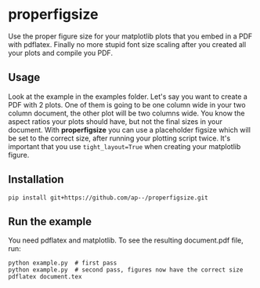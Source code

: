 # properfigsize

Use the proper figure size for your matplotlib plots that you embed in a PDF with pdflatex.
Finally no more stupid font size scaling after you created all your plots and compile you PDF.

## Usage

Look at the example in the examples folder. Let's say you want to create a PDF with 2 plots.
One of them is going to be one column wide in your two column document, the other plot will
be two columns wide. You know the aspect ratios your plots should have, but not the final
sizes in your document. With **properfigsize** you can use a placeholder figsize which will
be set to the correct size, after running your plotting script twice. It's important that
you use `tight_layout=True` when creating your matplotlib figure.

## Installation

```
pip install git+https://github.com/ap--/properfigsize.git
```

## Run the example

You need pdflatex and matplotlib. To see the resulting document.pdf file, run:
```
python example.py  # first pass
python example.py  # second pass, figures now have the correct size
pdflatex document.tex
```
